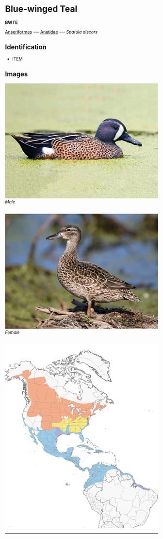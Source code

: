 # Blue-winged Teal
**BWTE**

[Anseriformes](/birding/orders/anseriformes) ---
[Anatidae](/birding/orders/anseriformes/anatidae) ---
*Spatula discors*

## Identification
- ITEM

## Images
![](/birding/images/spatula_discors_bwte_male.jpg)</br>
*Male* </br></br>

![](/birding/images/spatula_discors_bwte_female.jpg)</br>
*Female* </br></br>

![](/birding/images/spatula_discors_bwte_map.jpg)

----

<!---## Notes
### DATE. PLACE---SPECIFIC
NOTE--->
